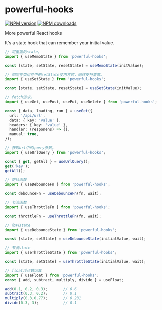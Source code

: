 # powerful-hooks

[![NPM version](https://img.shields.io/npm/v/powerful-hooks.svg?style=flat)](https://npmjs.org/package/powerful-hooks)
[![NPM downloads](http://img.shields.io/npm/dm/powerful-hooks.svg?style=flat)](https://npmjs.org/package/powerful-hooks)

More powerful React hooks

It's a state hook that can remember your initial value.

```ts
// 可重置的state。
import { useMemoState } from 'powerful-hooks';

const [state, setState, resetState] = useMemoState(initValue);
```

```ts
// 如同在类组件中的setState使用方式，同样支持重置。
import { useSetState } from 'powerful-hooks';

const [state, setState, resetState] = useSetState(initValue);
```

```ts
// fetch请求。
import { useGet, usePost, usePut, useDelete } from 'powerful-hooks';

const { data, loading, run } = useGet({
  url: '/api/url',
  data: { key: 'value' },
  headers: { key: 'value' },
  handler: (responens) => {},
  manual: true,
});
```

```ts
// 获取url中的query参数。
import { useUrlQuery } from 'powerful-hooks';

const { get, getAll } = useUrlQuery();
get('key');
getAll();
```

```ts
// 防抖函数
import { useDebounceFn } from 'powerful-hooks';

const debounceFn = useDebounceFn(fn, wait);
```

```ts
// 节流函数
import { useThrottleFn } from 'powerful-hooks';

const throttleFn = useThrottleFn(fn, wait);
```

```ts
// 防抖state
import { useDebounceState } from 'powerful-hooks';

const [state, setState] = useDebounceState(initialValue, wait);
```

```ts
// 节流state
import { useThrottleState } from 'powerful-hooks';

const [state, setState] = useThrottleState(initialValue, wait);
```

```ts
// float浮点数运算
import { useFloat } from 'powerful-hooks';
const { add, subtract, multiply, divide } = useFloat;

add(0.1, 0.2, 0.3);       // 0.6
subtract(0.3, 0.2);       // 0.1
multiply(0.3,0.77);       // 0.231
divide(0.3, 3);           // 0.1
```
